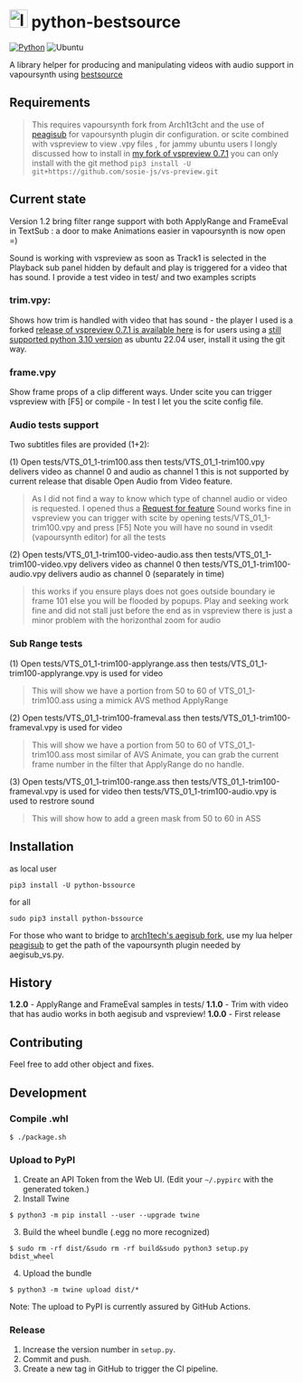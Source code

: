 # <img src="https://github.com/sosie-js/python-bssource/blob/1.2.0/icons/python-bssource.png?raw=true" alt="logo" width="32"> python-bestsource

[![Python](https://img.shields.io/badge/Python%20->=3.10-blue)](https://www.python.org/) ![Ubuntu](https://img.shields.io/badge/Ubuntu-E95420?style=for-the-badge&logo=ubuntu&logoColor=white)  

A library helper for producing and manipulating videos with audio support in vapoursynth using [bestsource](https://github.com/vapoursynth/bestsource)

## Requirements

>This requires vapoursynth fork from Arch1t3cht
> and the use of [peagisub](https://github.com/sosie-js/peagisub-vs) for vapoursynth plugin dir configuration.
 or
>scite combined with vspreview to view .vpy files , for jammy ubuntu users I longly discussed how to install in [my fork of vspreview 0.7.1](https://github.com/sosie-js/vs-preview) you can only install with the git method  `pip3 install -U git+https://github.com/sosie-js/vs-preview.git`

## Current state

Version 1.2 bring filter range support with both ApplyRange and FrameEval in TextSub  : a door to make Animations easier in vapoursynth is now open =)

Sound is working with vspreview as soon as Track1 is selected in the Playback sub panel hidden by default and play is triggered for a video that has sound. I provide a test video in test/ and two examples scripts

### trim.vpy: 

Shows how trim is handled with video that has sound - the player I used is a forked [release of vspreview 0.7.1 is available here](https://github.com/sosie-js/vs-preview/releases/tag/v0.7.1-ubuntu22.04) is for users using a [still supported python 3.10 version](https://pyreadiness.org/3.10/) as ubuntu 22.04 user, install it using the git way.

### frame.vpy

Show frame props of a clip different ways. Under scite you can trigger vspreview with [F5]
or compile - In test I let you the scite config file. 

### Audio tests support 

 Two subtitles files are provided (1+2):

(1) Open tests/VTS_01_1-trim100.ass 
then tests/VTS_01_1-trim100.vpy delivers video as channel 0 and audio as channel 1
this is not supported by current release that disable Open Audio from Video feature. 
>As I did not find a way to know which type of channel audio or video is requested.
>I opened thus a [Request for feature](https://github.com/arch1t3cht/Aegisub/issues/148)
Sound works fine in vspreview you can trigger with scite by opening tests/VTS_01_1-trim100.vpy and press [F5]
Note you will have no sound in vsedit (vapoursynth editor) for all the tests

(2) Open tests/VTS_01_1-trim100-video-audio.ass 
then tests/VTS_01_1-trim100-video.vpy delivers video  as channel 0 
then tests/VTS_01_1-trim100-audio.vpy delivers audio  as channel 0 (separately in time)
>this works if you ensure plays does not goes outside boundary ie frame 101
>else you will be flooded by popups. Play and seeking work fine and did not stall just before the end as in vspreview
>there is just a minor problem with the horizonthal zoom for audio

### Sub Range tests 

(1) Open tests/VTS_01_1-trim100-applyrange.ass 
then tests/VTS_01_1-trim100-applyrange.vpy is used for video
>This will show we have a portion from 50 to 60 of VTS_01_1-trim100.ass using a mimick AVS method ApplyRange

(2) Open tests/VTS_01_1-trim100-frameval.ass
then tests/VTS_01_1-trim100-frameval.vpy is used for video
>This will show we have a portion from 50 to 60 of VTS_01_1-trim100.ass most similar of AVS Animate, you can
grab the current frame number in the filter that ApplyRange do no handle. 

(3) Open tests/VTS_01_1-trim100-range.ass
then tests/VTS_01_1-trim100-frameval.vpy is used for video
then tests/VTS_01_1-trim100-audio.vpy is used to restrore sound
>This will show how to add a green mask from 50 to 60 in ASS

## Installation

as local user

```shell
pip3 install -U python-bssource
```

for all

```shell
sudo pip3 install python-bssource
```

For those who want to bridge to [arch1tech's aegisub fork](https://github.com/arch1t3cht/Aegisub/tree/vapoursynth), use my lua helper [peagisub](https://github.com/sosie-js/peagisub-vs) to get the path of the vapoursynth plugin needed by aegisub_vs.py. 

## History

**1.2.0** - ApplyRange and FrameEval samples in tests/
**1.1.0** - Trim with video that has audio works in both aegisub and vspreview!
**1.0.0** - First release


## Contributing

Feel free to add other object and fixes.

## Development

### Compile .whl

```shell
$ ./package.sh
```

### Upload to PyPI

1. Create an API Token from the Web UI. (Edit your `~/.pypirc` with the generated token.)
2. Install Twine
```shell
$ python3 -m pip install --user --upgrade twine
```
3. Build the wheel bundle (.egg no more recognized) 
```shell
$ sudo rm -rf dist/&sudo rm -rf build&sudo python3 setup.py bdist_wheel
```
4. Upload the bundle
```shell
$ python3 -m twine upload dist/*
```

Note: The upload to PyPI is currently assured by GitHub Actions.


### Release

1. Increase the version number in `setup.py`.
2. Commit and push.
3. Create a new tag in GitHub to trigger the CI pipeline.

